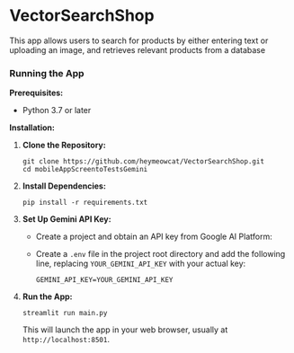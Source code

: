 # VectorSearchShop

This app allows users to search for products by either entering text or uploading an image, and retrieves relevant products from a database

### Running the App

**Prerequisites:**

- Python 3.7 or later

**Installation:**

1.  **Clone the Repository:**

    ```
    git clone https://github.com/heymeowcat/VectorSearchShop.git
    cd mobileAppScreentoTestsGemini
    ```

2.  **Install Dependencies:**

    ```
    pip install -r requirements.txt
    ```

3.  **Set Up Gemini API Key:**

    - Create a project and obtain an API key from Google AI Platform:
    - Create a `.env` file in the project root directory and add the following line, replacing `YOUR_GEMINI_API_KEY` with your actual key:

      ```
      GEMINI_API_KEY=YOUR_GEMINI_API_KEY
      ```

4.  **Run the App:**

    ```
    streamlit run main.py
    ```

    This will launch the app in your web browser, usually at `http://localhost:8501`.
